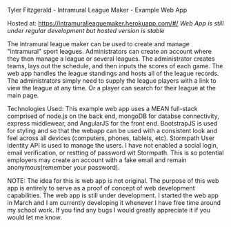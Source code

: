 Tyler Fitzgerald - Intramural League Maker - Example Web App

Hosted at: https://intramuralleaguemaker.herokuapp.com/#/
*Web App is still under regular development but hosted version is stable*

The intramural league maker can be used to create and manage "intramural" sport leagues. Administrators can create an account where they then manage a league or several leagues. The administrator creates teams, lays out the schedule, and then inputs the scores of each game. The web app handles the league standings and hosts all of the league records. The administrators simply need to supply the league players with a link to view the league at any time. Or a player can search for their league at the main page.

Technologies Used: 
This example web app uses a MEAN full-stack comprised of node.js on the back end, mongoDB for databse connectivity, express middlewear, and AngularJS for the front end. BootstrapJS is used for styling and so that the webapp can be used with a consistent look and feel across all devices (computers, phones, tablets, etc). Stormpath User identity API is used to manage the users. I have not enabled a social login, email verification, or restting of password wit Stormpath. This is so potential employers may create an account with a fake email and remain anonymous(remember your password).

NOTE: The idea for this is web app is not original. The purpose of this web app is entirely to serve as a proof of concept of web development capabilities. The web app is still under development. I started the web app in March and I am currently developing it whenever I have free time around my school work. If you find any bugs I would greatly appreciate it if you would let me know.


